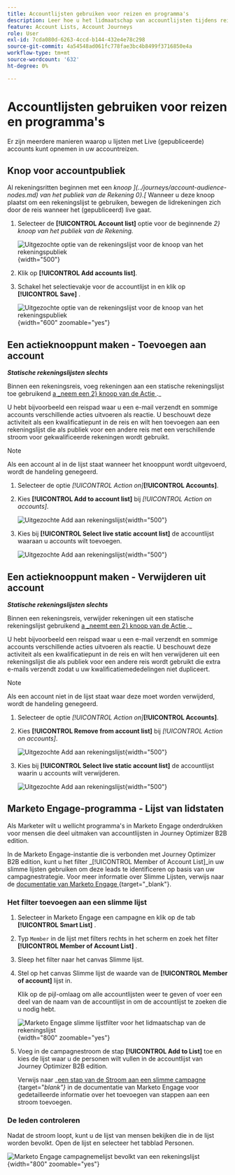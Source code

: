 ```yaml
---
title: Accountlijsten gebruiken voor reizen en programma's
description: Leer hoe u het lidmaatschap van accountlijsten tijdens reizen kunt ordenen en Marketo Engage Smart List kunt filteren op basis van het lidmaatschap van een accountlijst.
feature: Account Lists, Account Journeys
role: User
exl-id: 7cda080d-6263-4ccd-b144-432e4e78c298
source-git-commit: 4a54548ad061fc778fae3bc4b8499f3716850e4a
workflow-type: tm+mt
source-wordcount: '632'
ht-degree: 0%

---
```


# Accountlijsten gebruiken voor reizen en programma&#39;s

Er zijn meerdere manieren waarop u lijsten met Live (gepubliceerde) accounts kunt opnemen in uw accountreizen.

## Knop voor accountpubliek

Al rekeningsritten beginnen met een _knoop ](../journeys/account-audience-nodes.md) van het publiek van de Rekening 0}.[_ Wanneer u deze knoop plaatst om een rekeningslijst te gebruiken, bewegen de lidrekeningen zich door de reis wanneer het (gepubliceerd) live gaat.

1. Selecteer de **[!UICONTROL Account list]** optie voor de beginnende _2} knoop van het publiek van de Rekening._

   ![ Uitgezochte optie van de rekeningslijst voor de knoop van het rekeningspubliek ](../journeys/assets/node-audience-account-list.png){width="500"}

1. Klik op **[!UICONTROL Add accounts list]**.

1. Schakel het selectievakje voor de accountlijst in en klik op **[!UICONTROL Save]** .

   ![ Uitgezochte optie van de rekeningslijst voor de knoop van het rekeningspubliek ](../journeys/assets/node-audience-account-list-select-dialog.png){width="600" zoomable="yes"}

## Een actieknooppunt maken - Toevoegen aan account

**_Statische rekeningslijsten slechts_**

Binnen een rekeningsreis, voeg rekeningen aan een statische rekeningslijst toe gebruikend [ a _neem een 2} knoop van de Actie ](../journeys/action-nodes.md)._

U hebt bijvoorbeeld een reispad waar u een e-mail verzendt en sommige accounts verschillende acties uitvoeren als reactie. U beschouwt deze activiteit als een kwalificatiepunt in de reis en wilt hen toevoegen aan een rekeningslijst die als publiek voor een andere reis met een verschillende stroom voor gekwalificeerde rekeningen wordt gebruikt.

>[!NOTE]
>
>Als een account al in de lijst staat wanneer het knooppunt wordt uitgevoerd, wordt de handeling genegeerd.

1. Selecteer de optie _[!UICONTROL Action on]_**[!UICONTROL Accounts]**.

1. Kies **[!UICONTROL Add to account list]** bij _[!UICONTROL Action on accounts]_.

   ![ Uitgezochte Add aan rekeningslijst ](../journeys/assets/node-action-account-add-to-account-list.png){width="500"}

1. Kies bij **[!UICONTROL Select live static account list]** de accountlijst waaraan u accounts wilt toevoegen.

   ![ Uitgezochte Add aan rekeningslijst ](../journeys/assets/node-action-account-add-to-account-list-select.png){width="500"}

## Een actieknooppunt maken - Verwijderen uit account

**_Statische rekeningslijsten slechts_**

Binnen een rekeningsreis, verwijder rekeningen uit een statische rekeningslijst gebruikend [ a _neemt een 2} knoop van de Actie ](../journeys/action-nodes.md)._

U hebt bijvoorbeeld een reispad waar u een e-mail verzendt en sommige accounts verschillende acties uitvoeren als reactie. U beschouwt deze activiteit als een kwalificatiepunt in de reis en wilt hen verwijderen uit een rekeningslijst die als publiek voor een andere reis wordt gebruikt die extra e-mails verzendt zodat u uw kwalificatiemededelingen niet dupliceert.

>[!NOTE]
>
>Als een account niet in de lijst staat waar deze moet worden verwijderd, wordt de handeling genegeerd.

1. Selecteer de optie _[!UICONTROL Action on]_**[!UICONTROL Accounts]**.

1. Kies **[!UICONTROL Remove from account list]** bij _[!UICONTROL Action on accounts]_.

   ![ Uitgezochte Add aan rekeningslijst ](../journeys/assets/node-action-account-remove-from-account-list.png){width="500"}

1. Kies bij **[!UICONTROL Select live static account list]** de accountlijst waarin u accounts wilt verwijderen.

   ![ Uitgezochte Add aan rekeningslijst ](../journeys/assets/node-action-account-remove-from-account-list-select.png){width="500"}

## Marketo Engage-programma - Lijst van lidstaten

Als Marketer wilt u wellicht programma&#39;s in Marketo Engage onderdrukken voor mensen die deel uitmaken van accountlijsten in Journey Optimizer B2B edition.

In de Marketo Engage-instantie die is verbonden met Journey Optimizer B2B edition, kunt u het filter _[!UICONTROL Member of Account List]_in uw slimme lijsten gebruiken om deze leads te identificeren op basis van uw campagnestrategie. Voor meer informatie over Slimme Lijsten, verwijs naar de [ documentatie van Marketo Engage ](https://experienceleague.adobe.com/en/docs/marketo/using/product-docs/core-marketo-concepts/smart-lists-and-static-lists/understanding-smart-lists){target="_blank"}.

### Het filter toevoegen aan een slimme lijst

1. Selecteer in Marketo Engage een campagne en klik op de tab **[!UICONTROL Smart List]** .

1. Typ `Member` in de lijst met filters rechts in het scherm en zoek het filter **[!UICONTROL Member of Account List]** .

1. Sleep het filter naar het canvas Slimme lijst.

1. Stel op het canvas Slimme lijst de waarde van de **[!UICONTROL Member of account]** lijst in.

   Klik op de pijl-omlaag om alle accountlijsten weer te geven of voer een deel van de naam van de accountlijst in om de accountlijst te zoeken die u nodig hebt.

   ![ Marketo Engage slimme lijstfilter voor het lidmaatschap van de rekeningslijst ](./assets/account-lists-marketo-engage-smart-list.png){width="800" zoomable="yes"}

1. Voeg in de campagnestroom de stap **[!UICONTROL Add to List]** toe en kies de lijst waar u de personen wilt vullen in de accountlijst van Journey Optimizer B2B edition.

   Verwijs naar _[een stap van de Stroom aan een slimme campagne ](https://experienceleague.adobe.com/en/docs/marketo/using/product-docs/core-marketo-concepts/smart-campaigns/flow-actions/add-a-flow-step-to-a-smart-campaign){target="_blank"}_ in de documentatie van Marketo Engage voor gedetailleerde informatie over het toevoegen van stappen aan een stroom toevoegen.

### De leden controleren

Nadat de stroom loopt, kunt u de lijst van mensen bekijken die in de lijst worden bevolkt. Open de lijst en selecteer het tabblad Personen.

![ Marketo Engage campagnemelijst bevolkt van een rekeningslijst ](./assets/account-lists-marketo-engage-smart-list-people.png){width="800" zoomable="yes"}
